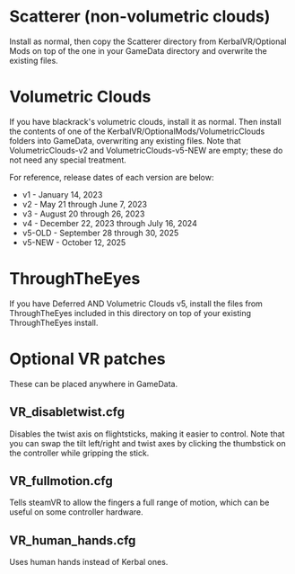 # Scatterer (non-volumetric clouds)

Install as normal, then copy the Scatterer directory from KerbalVR/Optional Mods on top of the one in your GameData directory and overwrite the existing files.

# Volumetric Clouds

If you have blackrack's volumetric clouds, install it as normal.  Then install the contents of one of the KerbalVR/OptionalMods/VolumetricClouds folders into GameData, overwriting any existing files.  Note that VolumetricClouds-v2 and VolumetricClouds-v5-NEW are empty; these do not need any special treatment.

For reference, release dates of each version are below:

 * v1 - January 14, 2023
 * v2 - May 21 through June 7, 2023
 * v3 - August 20 through 26, 2023
 * v4 - December 22, 2023 through July 16, 2024
 * v5-OLD - September 28 through 30, 2025
 * v5-NEW - October 12, 2025

# ThroughTheEyes

If you have Deferred AND Volumetric Clouds v5, install the files from ThroughTheEyes included in this directory on top of your existing ThroughTheEyes install.

# Optional VR patches

These can be placed anywhere in GameData.

## VR_disabletwist.cfg

Disables the twist axis on flightsticks, making it easier to control.  Note that you can swap the tilt left/right and twist axes by clicking the thumbstick on the controller while gripping the stick.

## VR_fullmotion.cfg

Tells steamVR to allow the fingers a full range of motion, which can be useful on some controller hardware.

## VR_human_hands.cfg

Uses human hands instead of Kerbal ones.
